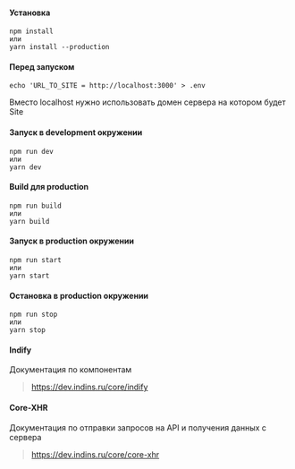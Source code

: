 #### Установка
    npm install
    или
    yarn install --production
#### Перед запуском
    echo 'URL_TO_SITE = http://localhost:3000' > .env
Вместо localhost нужно использовать домен сервера на котором будет Site
#### Запуск в development окружении
    npm run dev
    или
    yarn dev
#### Build для production
    npm run build
    или
    yarn build
#### Запуск в production окружении
    npm run start
    или
    yarn start
#### Остановка в production окружении
    npm run stop
    или
    yarn stop 
     
#### Indify
Документация по компонентам
> https://dev.indins.ru/core/indify

#### Core-XHR 
Документация по отправки запросов на API и получения данных с сервера
> https://dev.indins.ru/core/core-xhr

